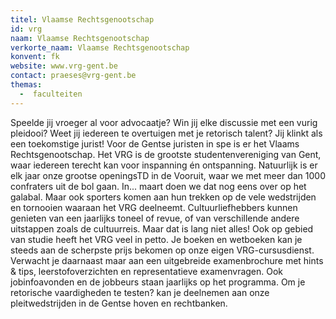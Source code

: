 ```yaml
---
titel: Vlaamse Rechtsgenootschap
id: vrg
naam: Vlaamse Rechtsgenootschap
verkorte_naam: Vlaamse Rechtsgenootschap
konvent: fk
website: www.vrg-gent.be
contact: praeses@vrg-gent.be
themas:
  -  faculteiten
---
```

Speelde jij vroeger al voor advocaatje? Win jij elke discussie met een vurig pleidooi? Weet jij iedereen te overtuigen met je retorisch talent? Jij klinkt als een toekomstige jurist! Voor de Gentse juristen in spe is er het Vlaams Rechtsgenootschap. Het VRG is de grootste studentenvereniging van Gent, waar iedereen terecht kan voor inspanning én ontspanning.
Natuurlijk is er elk jaar onze grootse openingsTD in de Vooruit, waar we met meer dan 1000 confraters uit de bol gaan. In... maart doen we dat nog eens over op het galabal. Maar ook sporters komen aan hun trekken op de vele wedstrijden en tornooien waaraan het VRG deelneemt. Cultuurliefhebbers kunnen genieten van een jaarlijks toneel of revue, of van verschillende andere uitstappen zoals de cultuurreis.
Maar dat is lang niet alles! Ook op gebied van studie heeft het VRG veel in petto. Je boeken en wetboeken kan je steeds aan de scherpste prijs bekomen op onze eigen VRG-cursusdienst. Verwacht je daarnaast maar aan een uitgebreide examenbrochure met hints & tips, leerstofoverzichten en representatieve examenvragen. Ook jobinfoavonden en de jobbeurs staan jaarlijks op het programma. Om je retorische vaardigheden te testen? kan je deelnemen aan onze pleitwedstrijden in de Gentse hoven en rechtbanken.

